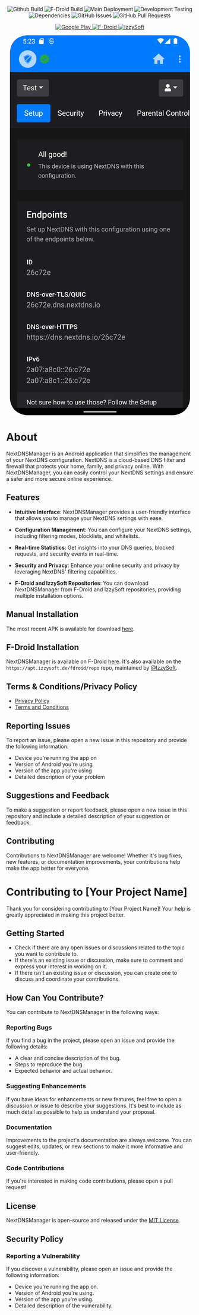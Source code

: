 <p align="center">
  <img src="https://img.shields.io/github/release/doubleangels/NextDNSManager.svg?logo=github&label=GitHub%20Build" alt="Github Build">
  <img src="https://img.shields.io/f-droid/v/com.doubleangels.nextdnsmanagement.svg?logo=F-Droid&label=F-Droid%20Build" alt="F-Droid Build">
  <img src="https://img.shields.io/github/actions/workflow/status/doubleangels/NextDNSManager/.github/workflows/deploy.yml?label=Deployment%20Pipeline" alt="Main Deployment">
  <img src="https://img.shields.io/github/actions/workflow/status/doubleangels/NextDNSManager/.github/workflows/test-dev.yml?label=Development%20Testing" alt="Development Testing">
  <img src="https://img.shields.io/librariesio/github/doubleangels/NextDNSManager" alt="Dependencies">
  <img src="https://img.shields.io/github/issues/doubleangels/NextDNSManager?label=GitHub%20Issues" alt="GitHub Issues">
  <img src="https://img.shields.io/github/issues-pr/doubleangels/NextDNSManager?label=GitHub%20Pull%20Requests" alt="GitHub Pull Requests">
</p>

<p align="center">
  <a href="https://play.google.com/store/apps/details?id=com.doubleangels.nextdnsmanagement">
    <img src="https://play.google.com/intl/en_us/badges/static/images/badges/en_badge_web_generic.png" alt="Google Play">
  </a>
  <a href="https://f-droid.org/en/packages/com.doubleangels.nextdnsmanagement">
    <img src="https://fdroid.gitlab.io/artwork/badge/get-it-on.png" alt="F-Droid">
  </a>
  <a href="https://apt.izzysoft.de/packages/com.doubleangels.nextdnsmanagement/">
    <img src="https://gitlab.com/IzzyOnDroid/repo/-/raw/master/assets/IzzyOnDroid.png" alt="IzzySoft">
  </a>
</p>

<p align="center">
  <img src="screenshot.png" alt="Screenshot">
</p>

# About

NextDNSManager is an Android application that simplifies the management of your NextDNS configuration. NextDNS is a cloud-based DNS filter and firewall that protects your home, family, and privacy online. With NextDNSManager, you can easily control your NextDNS settings and ensure a safer and more secure online experience.

## Features

- **Intuitive Interface**: NextDNSManager provides a user-friendly interface that allows you to manage your NextDNS settings with ease.

- **Configuration Management**: You can configure your NextDNS settings, including filtering modes, blocklists, and whitelists.

- **Real-time Statistics**: Get insights into your DNS queries, blocked requests, and security events in real-time.

- **Security and Privacy**: Enhance your online security and privacy by leveraging NextDNS' filtering capabilities.

- **F-Droid and IzzySoft Repositories**: You can download NextDNSManager from F-Droid and IzzySoft repositories, providing multiple installation options.

## Manual Installation

The most recent APK is available for download [here](https://github.com/doubleangels/NextDNSManager/releases).

## F-Droid Installation

NextDNSManager is available on F-Droid [here](https://f-droid.org/en/packages/com.doubleangels.nextdnsmanagement).
It's also available on the `https://apt.izzysoft.de/fdroid/repo` repo, maintained by [@IzzySoft](https://github.com/IzzySoft).

## Terms & Conditions/Privacy Policy

- [Privacy Policy](https://doubleangels.github.io/privacyPolicy/nextdns.html)
- [Terms and Conditions](https://doubleangels.github.io/privacyPolicy/nextdns_terms.html)

## Reporting Issues

To report an issue, please open a new issue in this repository and provide the following information:

- Device you're running the app on
- Version of Android you're using
- Version of the app you're using
- Detailed description of your problem

## Suggestions and Feedback

To make a suggestion or report feedback, please open a new issue in this repository and include a detailed description of your suggestion or feedback.

## Contributing

Contributions to NextDNSManager are welcome! Whether it's bug fixes, new features, or documentation improvements, your contributions help make the app better for everyone.

# Contributing to [Your Project Name]

Thank you for considering contributing to [Your Project Name]! Your help is greatly appreciated in making this project better.

## Getting Started

- Check if there are any open issues or discussions related to the topic you want to contribute to.
- If there's an existing issue or discussion, make sure to comment and express your interest in working on it.
- If there isn't an existing issue or discussion, you can create one to discuss and coordinate your contributions.

## How Can You Contribute?

You can contribute to NextDNSManager in the following ways:

### Reporting Bugs

If you find a bug in the project, please open an issue and provide the following details:

- A clear and concise description of the bug.
- Steps to reproduce the bug.
- Expected behavior and actual behavior.

### Suggesting Enhancements

If you have ideas for enhancements or new features, feel free to open a discussion or issue to describe your suggestions. It's best to include as much detail as possible to help us understand your proposal.

### Documentation

Improvements to the project's documentation are always welcome. You can suggest edits, updates, or new sections to make it more informative and user-friendly.

### Code Contributions

If you're interested in making code contributions, please open a pull request!

## License

NextDNSManager is open-source and released under the [MIT License](LICENSE).

## Security Policy

### Reporting a Vulnerability

If you discover a vulnerability, please open an issue and provide the following information:

- Device you're running the app on.
- Version of Android you're using.
- Version of the app you're using.
- Detailed description of the vulnerability.
</p>
